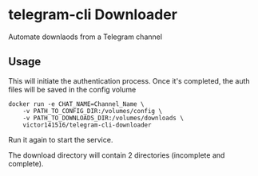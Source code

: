 # telegram-cli Downloader

Automate downlaods from a Telegram channel

## Usage

This will initiate the authentication process. Once it's completed, the auth files will be saved in the config volume

```
docker run -e CHAT_NAME=Channel_Name \
    -v PATH_TO_CONFIG_DIR:/volumes/config \
    -v PATH_TO_DOWNLOADS_DIR:/volumes/downloads \
    victor141516/telegram-cli-downloader
```

Run it again to start the service.

The download directory will contain 2 directories (incomplete and complete).
